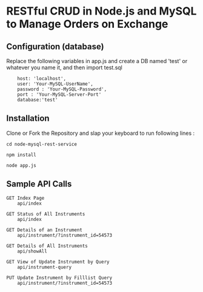 RESTful CRUD in Node.js and MySQL to Manage Orders on Exchange
=================================

## Configuration (database)
Replace the following variables in app.js and create a DB named 'test' or whatever you name it, and then import test.sql

        host: 'localhost',
        user: 'Your-MySQL-UserName',
        password : 'Your-MySQL-Password',
        port : 'Your-MySQL-Server-Port'
        database:'test'

## Installation
Clone or Fork the Repository and slap your keyboard to run following lines :

    cd node-mysql-rest-service

    npm install

    node app.js

## Sample API Calls

    GET Index Page
        api/index

    GET Status of All Instruments
        api/index

    GET Details of an Instrument
        api/instrument/?instrument_id=54573

    GET Details of All Instruments
        api/showAll

    GET View of Update Instrument by Query
        api/instrument-query

    PUT Update Instrument by Filllist Query
        api/instrument/?instrument_id=54573

